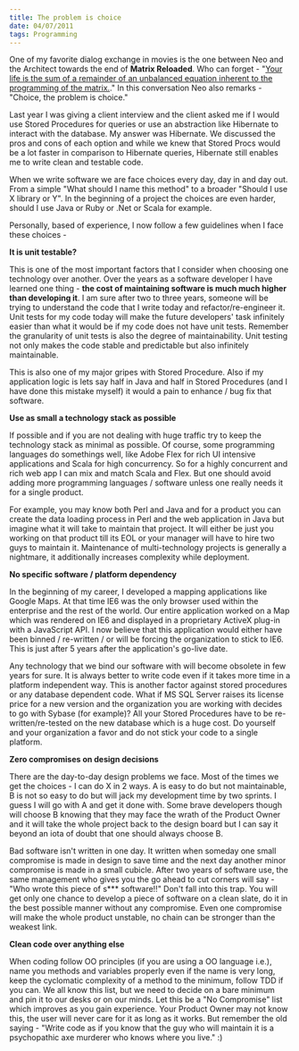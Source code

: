 ```yaml
---
title: The problem is choice
date: 04/07/2011
tags: Programming
---
```


One of my favorite dialog exchange in movies is the one between Neo and the Architect towards the end of __Matrix Reloaded__. Who can forget - "<a href="http://www.leesmovieinfo.net/special/MatrixReloadedSpeech1.php" target="_blank">Your life is the sum of a remainder of an unbalanced equation inherent to the programming of the matrix.</a>." In this conversation Neo also remarks - "Choice, the problem is choice."


Last year I was giving a client interview and the client asked me if I would use Stored Procedures for queries or use an abstraction like Hibernate to interact with the database. My answer was Hibernate. We discussed the pros and cons of each option and while we knew that Stored Procs would be a lot faster in comparison to Hibernate queries, Hibernate still enables me to write clean and testable code. 

When we write software we are face choices every day, day in and day out. From a simple "What should I name this method" to a broader "Should I use X library or Y". In the beginning of a project the choices are even harder, should I use Java or Ruby or .Net or Scala for example. 

Personally, based of experience, I now follow a few guidelines when I face these choices -

__It is unit testable?__

This is one of the most important factors that I consider when choosing one technology over another. Over the years as a software developer I have learned one thing - __the cost of maintaining software is much much higher than developing it__. I am sure after two to three years, someone will be trying to understand the code that I write today and refactor/re-engineer it. Unit tests for my code today will make the future developers' task infinitely easier than what it would be if my code does not have unit tests. Remember the granularity of unit tests is also the degree of maintainability. Unit testing not only makes the code stable and predictable but also infinitely maintainable.

This is also one of my major gripes with Stored Procedure. Also if my application logic is lets say half in Java and half in Stored Procedures (and I have done this mistake myself) it would a pain to enhance / bug fix that software.

__Use as small a technology stack as possible__

If possible and if you are not dealing with huge traffic try to keep the technology stack as minimal as possible. Of course, some programming languages do somethings well, like Adobe Flex for rich UI intensive applications and Scala for high concurrency. So for a highly concurrent and rich web app I can mix and match Scala and Flex. But one should avoid adding more programming languages / software unless one really needs it for a single product. 

For example, you may know both Perl and Java and for a product you can create the data loading process in Perl and the web application in Java but imagine what it will take to maintain that project. It will either be just you working on that product till its EOL or your manager will have to hire two guys to maintain it. Maintenance of multi-technology projects is generally a nightmare, it additionally increases complexity while deployment.

__No specific software / platform dependency__

In the beginning of my career, I developed a mapping applications like Google Maps. At that time IE6 was the only browser used within the enterprise and the rest of the world. Our entire application worked on a Map which was rendered on IE6 and displayed in a proprietary ActiveX plug-in with a JavaScript API. I now believe that this application would either have been binned / re-written / or will be forcing the organization to stick to IE6. This is just after 5 years after the application's go-live date.

Any technology that we bind our software with will become obsolete in few years for sure. It is always better to write code even if it takes more time in a platform independent way. This is another factor against stored procedures or any database dependent code. What if MS SQL Server raises its license price for a new version and the organization you are working with decides to go with Sybase (for example)? All your Stored Procedures have to be re-written/re-tested on the new database which is a huge cost. Do yourself and your organization a favor and do not stick your code to a single platform.

__Zero compromises on design decisions__

There are the day-to-day design problems we face. Most of the times we get the choices - I can do X in 2 ways. A is easy to do but not maintainable, B is not so easy to do but will jack my development time by two sprints. I guess I will go with A and get it done with. Some brave developers though will choose B knowing that they may face the wrath of the Product Owner and it will take the whole project back to the design board but I can say it beyond an iota of doubt that one should always choose B.

Bad software isn't written in one day. It written when someday one small compromise is made in design to save time and the next day another minor compromise is made in a small cubicle. After two years of software use, the same management who gives you the go ahead to cut corners will say - "Who wrote this piece of s*** software!!" Don't fall into this trap. You will get only one chance to develop a piece of software on a clean slate, do it in the best possible manner without any compromise. Even one compromise will make the whole product unstable, no chain can be stronger than the weakest link.

__Clean code over anything else__

When coding follow OO principles (if you are using a OO language i.e.), name you methods and variables properly even if the name is very long, keep the cyclomatic complexity of a method to the minimum, follow TDD if you can. We all know this list, but we need to decide on a bare minimum and pin it to our desks or on our minds. Let this be a "No Compromise" list which improves as you gain experience. Your Product Owner may not know this, the user will never care for it as long as it works. But remember the old saying - "Write code as if you know that the guy who will maintain it is a psychopathic axe murderer who knows where you live." :)
